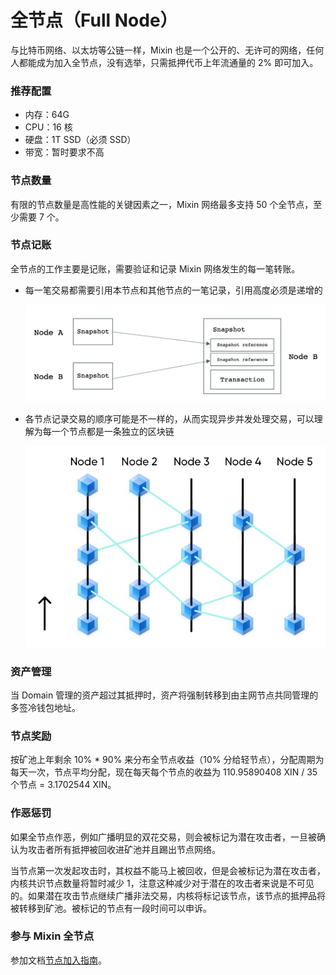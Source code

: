 # 全节点（Full Node）

与比特币网络、以太坊等公链一样，Mixin 也是一个公开的、无许可的网络，任何人都能成为加入全节点，没有选举，只需抵押代币上年流通量的 2% 即可加入。

### 推荐配置

- 内存：64G
- CPU：16 核
- 硬盘：1T SSD（必须 SSD）
- 带宽：暂时要求不高

### 节点数量

有限的节点数量是高性能的关键因素之一，Mixin 网络最多支持 50 个全节点，至少需要 7 个。

### 节点记账

全节点的工作主要是记账，需要验证和记录 Mixin 网络发生的每一笔转账。

- 每一笔交易都需要引用本节点和其他节点的一笔记录，引用高度必须是递增的

  ![交易引用](./full-node-transaction.png)
- 各节点记录交易的顺序可能是不一样的，从而实现异步并发处理交易，可以理解为每一个节点都是一条独立的区块链

  ![DAG](./full-node-dag.png)

### 资产管理

当 Domain 管理的资产超过其抵押时，资产将强制转移到由主网节点共同管理的多签冷钱包地址。

### 节点奖励

按矿池上年剩余 10% * 90% 来分布全节点收益（10% 分给轻节点），分配周期为每天一次，节点平均分配，现在每天每个节点的收益为 110.95890408 XIN / 35 个节点 = 3.1702544 XIN。

### 作恶惩罚

如果全节点作恶，例如广播明显的双花交易，则会被标记为潜在攻击者，一旦被确认为攻击者所有抵押被回收进矿池并且踢出节点网络。

当节点第一次发起攻击时，其权益不能马上被回收，但是会被标记为潜在攻击者，内核共识节点数量将暂时减少 1，注意这种减少对于潜在的攻击者来说是不可见的。如果潜在攻击节点继续广播非法交易，内核将标记该节点，该节点的抵押品将被转移到矿池。被标记的节点有一段时间可以申诉。

### 参与 Mixin 全节点

参加文档[节点加入指南](../tutorials/full-node-join)。